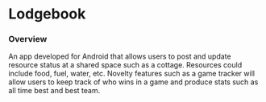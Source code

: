 # Lodgebook #

### Overview ###
An app developed for Android that allows users to post and update resource status at a shared space such as a cottage. Resources could include food, fuel, water, etc. Novelty features such as a game tracker will allow users to keep track of who wins in a game and produce stats such as all time best and best team.
